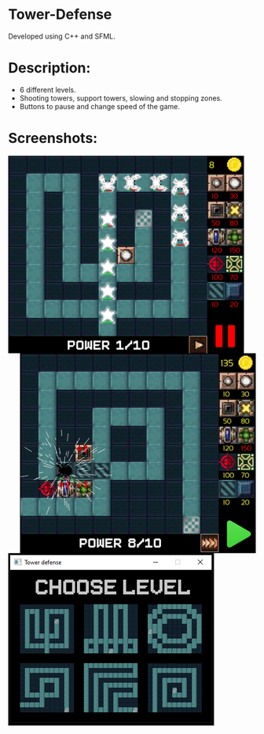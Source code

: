 # Tower-Defense
Developed using C++ and SFML.

# Description:
* 6 different levels.</br>
* Shooting towers, support towers, slowing and stopping zones.</br>
* Buttons to pause and change speed of the game.</br>

# Screenshots:
<div class="images1">
  <img src="images/TD_wave.png" width = "480" align="left"/>
  <img src="images/TD_effects.png" width = "480" align="right"/>
</div>
</br></br>
<div class="images2">
  <img src="images/TD_menu.png" align="bottom"/>
</div>
